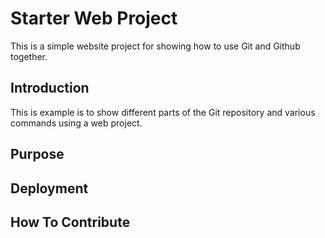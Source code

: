 # Starter Web Project
This is a simple website project for showing how to use Git and Github together.
## Introduction
This is example is to show different parts of the Git repository and various commands using a web project.
## Purpose
## Deployment
## How To Contribute

